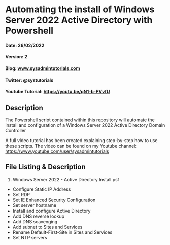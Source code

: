 # Automating the install of Windows Server 2022 Active Directory with Powershell
#### Date: 26/02/2022
#### Version: 2
#### Blog: www.sysadmintutorials.com
#### Twitter: @systutorials
#### Youtube Tutorial: https://youtu.be/qN1-b-PVvfU

## Description

The Powershell script contained within this repository will automate the install and configuration of a Windows Server 2022 Active Directory Domain Controller

A full video tutorial has been created explaining step-by-step how to use these scripts. The video can be found on my Youtube channel: https://www.youtube.com/user/sysadmintutorials

## File Listing & Description
1.  Windows Server 2022 - Active Directory Install.ps1 

- Configure Static IP Address
- Set RDP
- Set IE Enhanced Security Configuration
- Set server hostname
- Install and configure Active Directory
- Add DNS reverse lookup
- Add DNS scavenging
- Add subnet to Sites and Services
- Rename Default-First-Site in Sites and Services
- Set NTP servers
